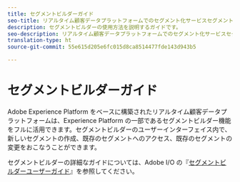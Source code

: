 ```yaml
---
title: セグメントビルダーガイド
seo-title: リアルタイム顧客データプラットフォームでのセグメント化サービスセグメントビルダーの使用
description: セグメントビルダーの使用方法を説明するガイドです。
seo-description: リアルタイム顧客データプラットフォームでのセグメント化サービスセグメントビルダーの使用方法を説明するユーザーガイドです。
translation-type: ht
source-git-commit: 55e615d205e6fc015d8ca8514477fde143d943b5

---
```



# セグメントビルダーガイド

Adobe Experience Platform をベースに構築されたリアルタイム顧客データプラットフォームは、Experience Platform の一部であるセグメントビルダー機能をフルに活用できます。セグメントビルダーのユーザーインターフェイス内で、新しいセグメントの作成、既存のセグメントへのアクセス、既存のセグメントの変更をおこなうことができます。

セグメントビルダーの詳細なガイドについては、Adobe I/O の『[セグメントビルダーユーザーガイド](https://www.adobe.io/apis/experienceplatform/home/profile-identity-segmentation/profile-identity-segmentation-services.html#!api-specification/markdown/narrative/technical_overview/segmentation/segment-builder-guide.md)』を参照してください。
